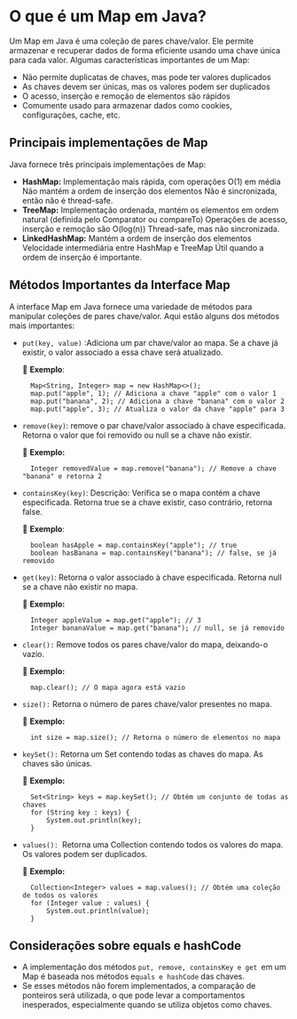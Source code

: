 # O que é um Map em Java?
Um Map em Java é uma coleção de pares chave/valor. Ele permite armazenar e recuperar dados de forma eficiente usando uma chave única para cada valor. Algumas características importantes de um Map:
- Não permite duplicatas de chaves, mas pode ter valores duplicados
- As chaves devem ser únicas, mas os valores podem ser duplicados
- O acesso, inserção e remoção de elementos são rápidos
- Comumente usado para armazenar dados como cookies, configurações, cache, etc.
## Principais implementações de Map
Java fornece três principais implementações de Map:

- **HashMap:** Implementação mais rápida, com operações O(1) em média Não mantém a ordem de inserção dos elementos
Não é sincronizada, então não é thread-safe.
- **TreeMap:** Implementação ordenada, mantém os elementos em ordem natural (definida pelo Comparator ou compareTo)
Operações de acesso, inserção e remoção são O(log(n))
Thread-safe, mas não sincronizada.
- **LinkedHashMap:** Mantém a ordem de inserção dos elementos
Velocidade intermediária entre HashMap e TreeMap
Útil quando a ordem de inserção é importante.

## Métodos Importantes da Interface Map

A interface Map em Java fornece uma variedade de métodos para manipular coleções de pares chave/valor. Aqui estão alguns dos métodos mais importantes:
- `put(key, value)` :Adiciona um par chave/valor ao mapa. Se a chave já existir, o valor associado a essa chave será atualizado.

    📝 **Exemplo**:
   

        Map<String, Integer> map = new HashMap<>();
        map.put("apple", 1); // Adiciona a chave "apple" com o valor 1
        map.put("banana", 2); // Adiciona a chave "banana" com o valor 2
        map.put("apple", 3); // Atualiza o valor da chave "apple" para 3

- `remove(key)`: remove o par chave/valor associado à chave especificada. Retorna o valor que foi removido ou null se a chave não existir.
  
    📝 **Exemplo:**


        Integer removedValue = map.remove("banana"); // Remove a chave "banana" e retorna 2

- `containsKey(key)`: Descrição: Verifica se o mapa contém a chave especificada. Retorna true se a chave existir, caso contrário, retorna false.
  
    📝 **Exemplo**:
   

        boolean hasApple = map.containsKey("apple"); // true
        boolean hasBanana = map.containsKey("banana"); // false, se já removido

- `get(key)`: Retorna o valor associado à chave especificada. Retorna null se a chave não existir no mapa.

    📝 **Exemplo:**


        Integer appleValue = map.get("apple"); // 3
        Integer bananaValue = map.get("banana"); // null, se já removido

- `clear():` Remove todos os pares chave/valor do mapa, deixando-o vazio.
   
    📝 **Exemplo:**


        map.clear(); // O mapa agora está vazio

- `size():` Retorna o número de pares chave/valor presentes no mapa.

    📝 **Exemplo:**


        int size = map.size(); // Retorna o número de elementos no mapa

- `keySet():` Retorna um Set contendo todas as chaves do mapa. As chaves são únicas.
    
    📝 **Exemplo:**

        
        Set<String> keys = map.keySet(); // Obtém um conjunto de todas as chaves
        for (String key : keys) {
            System.out.println(key);
        }
- `values(): `Retorna uma Collection contendo todos os valores do mapa. Os valores podem ser duplicados.

    📝 **Exemplo:**

        
        Collection<Integer> values = map.values(); // Obtém uma coleção de todos os valores
        for (Integer value : values) {
            System.out.println(value);
        }

## Considerações sobre equals e hashCode

- A implementação dos métodos `put, remove, containsKey e get `em um Map é baseada nos métodos e`quals e hashCode` das chaves.
- Se esses métodos não forem implementados, a comparação de ponteiros será utilizada, o que pode levar a comportamentos inesperados, especialmente quando se utiliza objetos como chaves.

